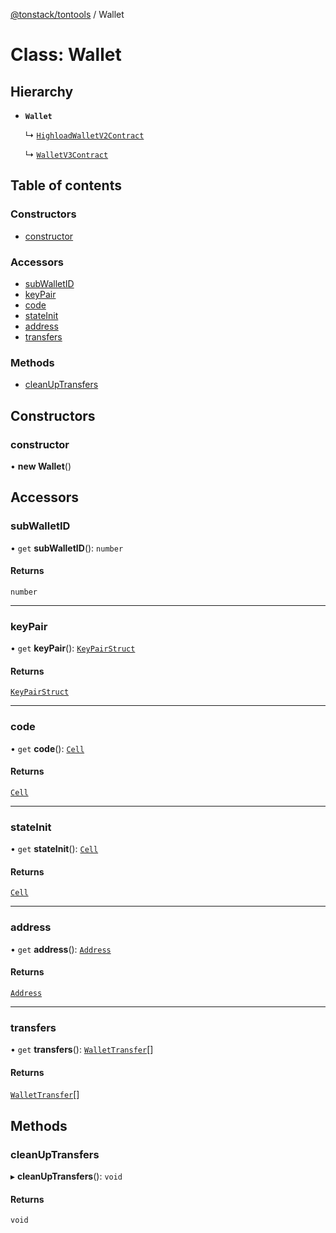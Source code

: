 [@tonstack/tontools](../README.md) / Wallet

# Class: Wallet

## Hierarchy

- **`Wallet`**

  ↳ [`HighloadWalletV2Contract`](HighloadWalletV2Contract.md)

  ↳ [`WalletV3Contract`](WalletV3Contract.md)

## Table of contents

### Constructors

- [constructor](Wallet.md#constructor)

### Accessors

- [subWalletID](Wallet.md#subwalletid)
- [keyPair](Wallet.md#keypair)
- [code](Wallet.md#code)
- [stateInit](Wallet.md#stateinit)
- [address](Wallet.md#address)
- [transfers](Wallet.md#transfers)

### Methods

- [cleanUpTransfers](Wallet.md#cleanuptransfers)

## Constructors

### constructor

• **new Wallet**()

## Accessors

### subWalletID

• `get` **subWalletID**(): `number`

#### Returns

`number`

___

### keyPair

• `get` **keyPair**(): [`KeyPairStruct`](../interfaces/KeyPairStruct.md)

#### Returns

[`KeyPairStruct`](../interfaces/KeyPairStruct.md)

___

### code

• `get` **code**(): [`Cell`](Cell.md)

#### Returns

[`Cell`](Cell.md)

___

### stateInit

• `get` **stateInit**(): [`Cell`](Cell.md)

#### Returns

[`Cell`](Cell.md)

___

### address

• `get` **address**(): [`Address`](Address.md)

#### Returns

[`Address`](Address.md)

___

### transfers

• `get` **transfers**(): [`WalletTransfer`](../interfaces/WalletTransfer.md)[]

#### Returns

[`WalletTransfer`](../interfaces/WalletTransfer.md)[]

## Methods

### cleanUpTransfers

▸ **cleanUpTransfers**(): `void`

#### Returns

`void`
